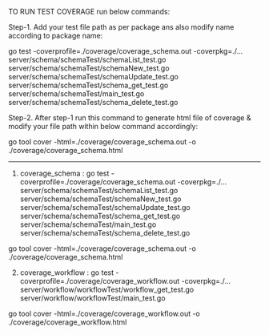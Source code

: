 TO RUN TEST COVERAGE run below commands:

Step-1. Add your test file path as per package ans also modify name according to package name:

go test -coverprofile=./coverage/coverage_schema.out -coverpkg=./... server/schema/schemaTest/schemaList_test.go server/schema/schemaTest/schemaNew_test.go server/schema/schemaTest/schemaUpdate_test.go server/schema/schemaTest/schema_get_test.go server/schema/schemaTest/main_test.go server/schema/schemaTest/schema_delete_test.go

Step-2. After step-1 run this command to generate html file of coverage  & modify your file path within below command accordingly:

go tool cover -html=./coverage/coverage_schema.out -o ./coverage/coverage_schema.html

_________________________________________________________________________________________

1. coverage_schema :
go test -coverprofile=./coverage/coverage_schema.out -coverpkg=./... server/schema/schemaTest/schemaList_test.go server/schema/schemaTest/schemaNew_test.go server/schema/schemaTest/schemaUpdate_test.go server/schema/schemaTest/schema_get_test.go server/schema/schemaTest/main_test.go server/schema/schemaTest/schema_delete_test.go

go tool cover -html=./coverage/coverage_schema.out -o ./coverage/coverage_schema.html


2. coverage_workflow :
go test -coverprofile=./coverage/coverage_workflow.out -coverpkg=./... server/workflow/workflowTest/workflow_get_test.go server/workflow/workflowTest/main_test.go

go tool cover -html=./coverage/coverage_workflow.out -o ./coverage/coverage_workflow.html
